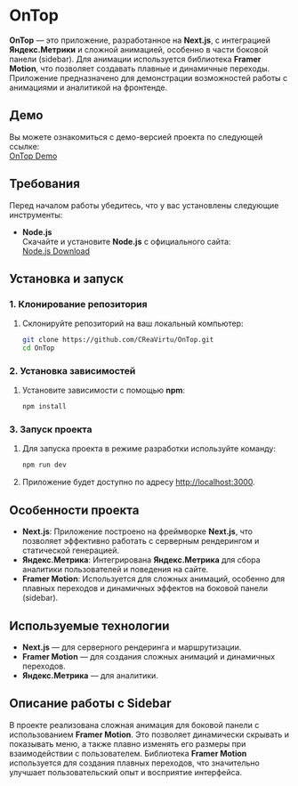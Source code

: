 # OnTop

**OnTop** — это приложение, разработанное на **Next.js**, с интеграцией **Яндекс.Метрики** и сложной анимацией, особенно в части боковой панели (sidebar). Для анимации используется библиотека **Framer Motion**, что позволяет создавать плавные и динамичные переходы. Приложение предназначено для демонстрации возможностей работы с анимациями и аналитикой на фронтенде.

## Демо

Вы можете ознакомиться с демо-версией проекта по следующей ссылке:  
[OnTop Demo](https://rina2316.github.io/OnTop/)

## Требования

Перед началом работы убедитесь, что у вас установлены следующие инструменты:

- **Node.js**  
  Скачайте и установите **Node.js** с официального сайта:  
  [Node.js Download](https://nodejs.org/en/download/prebuilt-installer)

## Установка и запуск

### 1. Клонирование репозитория

1. Склонируйте репозиторий на ваш локальный компьютер:

    ```bash
    git clone https://github.com/CReaVirtu/OnTop.git
    cd OnTop
    ```

### 2. Установка зависимостей

1. Установите зависимости с помощью **npm**:

    ```bash
    npm install
    ```

### 3. Запуск проекта

1. Для запуска проекта в режиме разработки используйте команду:

    ```bash
    npm run dev
    ```

2. Приложение будет доступно по адресу [http://localhost:3000](http://localhost:3000).

## Особенности проекта

- **Next.js**: Приложение построено на фреймворке **Next.js**, что позволяет эффективно работать с серверным рендерингом и статической генерацией.
- **Яндекс.Метрика**: Интегрирована **Яндекс.Метрика** для сбора аналитики пользователей и поведения на сайте.
- **Framer Motion**: Используется для сложных анимаций, особенно для плавных переходов и динамичных эффектов на боковой панели (sidebar).

## Используемые технологии

- **Next.js** — для серверного рендеринга и маршрутизации.
- **Framer Motion** — для создания сложных анимаций и динамичных переходов.
- **Яндекс.Метрика** — для аналитики.

## Описание работы с Sidebar

В проекте реализована сложная анимация для боковой панели с использованием **Framer Motion**. Это позволяет динамически скрывать и показывать меню, а также плавно изменять его размеры при взаимодействии с пользователем. Библиотека **Framer Motion** используется для создания плавных переходов, что значительно улучшает пользовательский опыт и восприятие интерфейса.
